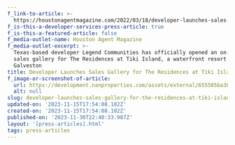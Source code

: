 ```yaml
---
f_link-to-article: >-
  https://houstonagentmagazine.com/2022/03/18/developer-launches-sales-gallery-for-the-residences-at-tiki-island/
f_is-this-a-developer-services-press-article: true
f_is-this-a-featured-article: false
f_media-outlet-name: Houston Agent Magazine
f_media-outlet-excerpt: >-
  Texas-based developer Legend Communities has officially opened an on-site
  sales gallery for The Residences at Tiki Island, a waterfront resort near
  Galveston
title: Developer Launches Sales Gallery for The Residences at Tiki Island
f_image-or-screenshot-of-article:
  url: https://development.nanproperties.com/assets/external/655505ba30e516b2df130d2c_screenshot202023-11-1620015355.png
  alt: null
slug: developer-launches-sales-gallery-for-the-residences-at-tiki-island
updated-on: '2023-11-15T17:54:08.102Z'
created-on: '2023-11-15T17:54:08.102Z'
published-on: '2023-11-30T22:40:33.987Z'
layout: '[press-articles].html'
tags: press-articles
---
```



